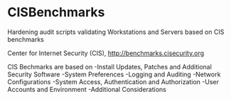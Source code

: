 # CISBenchmarks
Hardening audit scripts validating Workstations and Servers based on CIS benchmarks

Center for Internet Security (CIS), http://benchmarks.cisecurity.org

CIS Bechmarks are based on
-Install Updates, Patches and Additional Security Software
-System Preferences
-Logging and Auditing
-Network Configurations
-System Access, Authentication and Authorization
-User Accounts and Environment
-Additional Considerations


